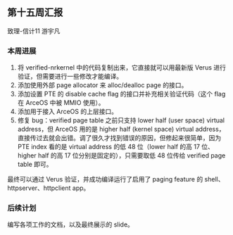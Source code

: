 ## 第十五周汇报

致理-信计11 游宇凡

### 本周进展

1.  将 verified-nrkernel 中的代码复制出来，它直接就可以用最新版 Verus 进行验证，但需要进行一些修改才能编译。
2.  添加使用外部 page allocator 来 alloc/dealloc page 的接口。
3.  添加设置 PTE 的 disable cache flag 的接口并补充相关验证代码（这个 flag 在 ArceOS 中被 MMIO 使用）。
4.  添加用于接入 ArceOS 的上层接口。
5.  修复 bug：verified page table 之前只支持 lower half (user space) virtual address，但 ArceOS 用的是 higher half (kernel space) virtual address，直接传过去就会出错。调了很久才找到错误的原因，但修起来很简单，因为 PTE index 看的是 virtual address 的低 48 位（lower half 的高 17 位、higher half 的高 17 位分别是固定的），只需要取低 48 位传给 verified page table 即可。

最终可以通过 Verus 验证，并成功编译运行了启用了 paging feature 的 shell、httpserver、httpclient app。

### 后续计划

编写各项工作的文档，以及最终展示的 slide。
